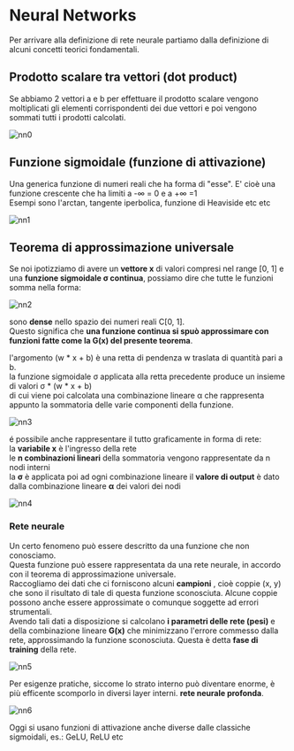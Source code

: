 # Neural Networks

Per arrivare alla definizione di rete neurale partiamo dalla definizione di alcuni concetti teorici fondamentali.  

## Prodotto scalare tra vettori (dot product)

Se abbiamo 2 vettori a e b per effettuare il prodotto scalare vengono moltiplicati gli elementi corrispondenti dei due vettori e poi vengono
sommati tutti i prodotti calcolati.  

![nn0](../../images/nnt1.png)



## Funzione sigmoidale (funzione di attivazione)
Una generica funzione di numeri reali che ha forma di "esse". 
E' cioè una funzione crescente che ha limiti a -∞ = 0 e a +∞ =1  
Esempi sono l'arctan, tangente iperbolica, funzione di Heaviside etc etc

![nn1](../../images/nnt0.png)


## Teorema di approssimazione universale

Se noi ipotizziamo di avere un **vettore x**  di valori compresi nel range [0, 1] e una **funzione sigmoidale σ continua**, possiamo dire che 
tutte le funzioni somma nella forma:

![nn2](../../images/nnt2.png)

sono **dense** nello spazio dei numeri reali C[0, 1].  
Questo significa che **una funzione continua si spuò approssimare con funzioni fatte come la G(x) del presente teorema**.

l'argomento (w * x + b) è una retta di pendenza w traslata di quantità pari a b.  
la funzione sigmoidale σ applicata alla retta precedente produce un insieme di valori σ * (w * x + b)  
di cui viene poi calcolata una combinazione lineare α che rappresenta appunto la sommatoria delle varie componenti della funzione.  

![nn3](../../images/nnt3.png)


é possibile anche rappresentare il tutto graficamente in forma di rete:  
la **variabile x** è l'ingresso della rete  
le **n combinazioni lineari** della sommatoria vengono rappresentate da n nodi interni  
la **σ** è applicata poi ad ogni combinazione lineare
il **valore di output** è dato dalla combinazione lineare **α** dei valori dei nodi  

![nn4](../../images/nnt4.png)

### Rete neurale
Un certo fenomeno può essere descritto da una funzione che non conosciamo.  
Questa funzione può essere rappresentata da una rete neurale, in accordo con il teorema di approssimazione universale.  
Raccogliamo dei dati che ci forniscono alcuni **campioni** , cioè coppie (x, y) che sono il risultato 
di tale di questa funzione sconosciuta. Alcune coppie possono anche essere approssimate o comunque soggette ad errori strumentali.  
Avendo tali dati a disposizione si calcolano **i parametri delle rete (pesi)** e della combinazione lineare **G(x)** che minimizzano l'errore commesso
dalla rete, approssimando la funzione sconosciuta. Questa è detta **fase di training** della rete.


![nn5](../../images/nnt5.png)

Per esigenze pratiche, siccome lo strato interno può diventare enorme, è più efficente scomporlo in diversi layer interni. **rete neurale profonda**.  

![nn6](../../images/nnt6.png)


Oggi si usano funzioni di attivazione anche diverse dalle classiche sigmoidali, es.: GeLU, ReLU etc
